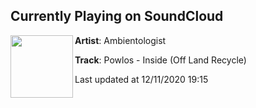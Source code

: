 ## Currently Playing on SoundCloud

[<img align="left" width="100" src="https://i1.sndcdn.com/artworks-God8yXZAoDDoNH0P-45olLg-t50x50.jpg">](https://soundcloud.com/ambientologist/powlos-inside-off-land-1)

**Artist**: Ambientologist 

**Track**: Powlos - Inside (Off Land Recycle)

Last updated at 12/11/2020 19:15
